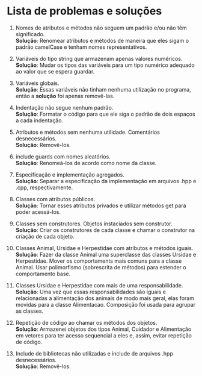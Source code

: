 # Lista de problemas e soluções

1. Nomes de atributos e métodos não seguem um padrão e/ou não têm significado.  
**Solução**: Renomear atributos e métodos de maneira que eles sigam o padrão camelCase e tenham nomes representativos. 

2. Variáveis do tipo string que armazenam apenas valores numéricos.  
**Solução**: Mudar os tipos das variáveis para um tipo numérico adequado ao valor que se espera guardar.

3. Variáveis globais.  
**Solução**: Essas variáveis não tinham nenhuma utilização no programa, então a **solução** foi apenas removê-las. 

4. Indentação não segue nenhum padrão.  
**Solução**: Formatar o código para que ele siga o padrão de dois espaços a cada indentação.

5. Atributos e métodos sem nenhuma utilidade. Comentários desnecessários.   
**Solução**: Removê-los.

6. include guards com nomes aleatórios.   
**Solução**: Renomeá-los de acordo como nome da classe.

7. Especificação e implementação agregados.   
**Solução**: Separar a especificação da implementação em arquivos .hpp e .cpp, respectivamente.

8. Classes com atributos públicos.   
**Solução**: Tornar esses atributos privados e utilizar métodos get para poder acessá-los.

9. Classes sem construtores. Objetos instaciados sem construtor.  
**Solução**: Criar os construtores de cada classe e chamar o construtor na criação de cada objeto.

10. Classes Animal, Ursidae e Herpestidae com atributos e métodos iguais.  
**Solução**: Fazer da classe Animal uma superclasse das classes Ursidae e Herpestidae. Mover os comportaments mais comuns para a classe Animal. Usar polimorfismo (sobrescrita de métodos) para estender o comportamento base.

11. Classes Ursidae e Herpestidae com mais de uma responsabilidade.   
**Solução**: Uma vez que essas responsabilidades são iguais e relacionadas a alimentação dos animais de modo mais geral, elas foram movidas para a classe Alimentacao. Composição foi usada para agrupar as classes. 

12. Repetição de código ao chamar os métodos dos objetos.  
**Solução**: Armazenei objetos dos tipos Animal, Cuidador e Alimentação em vetores para ter acesso sequencial a eles e, assim, evitar repetição de código.

13. Include de bibliotecas não utilizadas e include de arquivos .hpp desnecessários.  
**Solução**: Removê-los.


